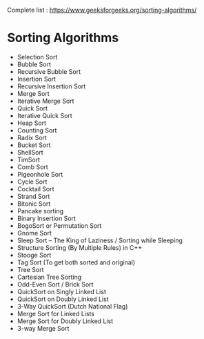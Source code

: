 Complete list : https://www.geeksforgeeks.org/sorting-algorithms/
# Sorting Algorithms
* Selection Sort
* Bubble Sort
* Recursive Bubble Sort
* Insertion Sort
* Recursive Insertion Sort
* Merge Sort
* Iterative Merge Sort
* Quick Sort
* Iterative Quick Sort
* Heap Sort
* Counting Sort
* Radix Sort
* Bucket Sort
* ShellSort
* TimSort
* Comb Sort
* Pigeonhole Sort
* Cycle Sort
* Cocktail Sort
* Strand Sort
* Bitonic Sort
* Pancake sorting
* Binary Insertion Sort
* BogoSort or Permutation Sort
* Gnome Sort
* Sleep Sort – The King of Laziness / Sorting while Sleeping
* Structure Sorting (By Multiple Rules) in C++
* Stooge Sort
* Tag Sort (To get both sorted and original)
* Tree Sort
* Cartesian Tree Sorting
* Odd-Even Sort / Brick Sort
* QuickSort on Singly Linked List
* QuickSort on Doubly Linked List
* 3-Way QuickSort (Dutch National Flag)
* Merge Sort for Linked Lists
* Merge Sort for Doubly Linked List
* 3-way Merge Sort
